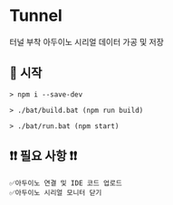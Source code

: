 # Tunnel

터널 부착 아두이노 시리얼 데이터 가공 및 저장

## 🔅 시작

```
> npm i --save-dev
```

```
> ./bat/build.bat (npm run build)
```

```
> ./bat/run.bat (npm start)
```

## ❗❗ 필요 사항 ❗❗

```
✅아두이노 연결 및 IDE 코드 업로드
✅아두이노 시리얼 모니터 닫기
```
